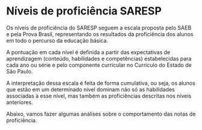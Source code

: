# Níveis de proficiência SARESP

Os níveis de proficiência do SARESP seguem a escala proposta pelo SAEB e pela Prova Brasil, representando os resultados da proficiência dos alunos em todo o percurso da educação básica.

A pontuação em cada nível é definida a partir das expectativas de aprendizagem (conteúdo, habilidades e competências) estabelecidas para cada ano ou série e pelo componente curricular no Currículo do Estado de São Paulo.

A interpretação dessa escala é feita de forma cumulativa, ou seja, os alunos que estão em um determinado nível dominam não só as habilidades associadas à esse nível, mas também as proficiências descritas nos níveis anteriores.

Abaixo, vamos fazer algumas análises sobre o comportamento das notas de proficiência.

